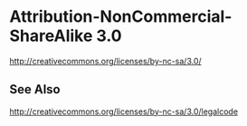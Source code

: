 Attribution-NonCommercial-ShareAlike 3.0
========================================

<http://creativecommons.org/licenses/by-nc-sa/3.0/>

## See Also

<http://creativecommons.org/licenses/by-nc-sa/3.0/legalcode>